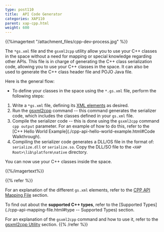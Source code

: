 ```yaml
---
type: post110
title:  API Code Generator
categories: XAP110
parent: xap-cpp.html
weight: 600
---
```


{{%imagertext "/attachment_files/cpp-dev-process.jpg" %}}

The `*gs.xml` file and the `gsxml2cpp` utility allow you to use your C++ classes in the space without a need for mapping or special knowledge regarding other APIs. This file is in charge of generating the C++ class serialization code, allowing you to use your C++ classes in the space. It can also be used to generate the C++ class header file and POJO Java file.

Here is the general flow:


- To define your classes in the space using the `*.gs.xml` file, perform the following steps:

1. Write a `*gs.xml` file, defining its [XML elements](./cpp-api-mapping-file.html) as desired.
1. Run the [gsxml2cpp](./cpp-gsxml-utility.html) command -- this command generates the serializer code, which includes the classes defined in your `gs.xml` file.
1. Compile the serializer code -- this is done using the `gsxml2cpp` command `cpp output` parameter. For an example of how to do this, refer to the [C++ Hello World Example](./cpp-api-hello-world-example.html#Code Walkthrough).
1. Compiling the serializer code generates a DLL/OS file in the format of: `serialize.dll` or  `serialize.so`. Copy the DLL/SO file to the `<XAP Root>\lib\platform\native` directory.

You can now use your C++ classes inside the space.

{{%/imagertext%}}

{{% refer %}}

For an explanation of the different `gs.xml` elements, refer to the [CPP API Mapping File](./cpp-api-mapping-file.html) section.

To find out about the **supported C++ types**, refer to the [Supported Types](./cpp-api-mapping-file.html#type -- Supported Types) section.

For an explanation of the `gsxml2cpp` command and how to use it, refer to the [gsxml2cpp Utility](./cpp-gsxml-utility.html) section.
{{% /refer %}}
